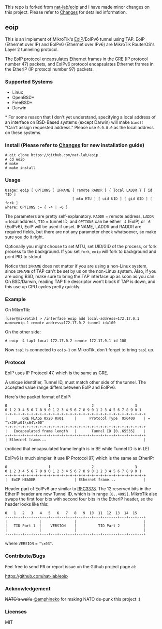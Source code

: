 This repo is forked from [nat-lab/eoip](https://github.com/nat-lab/eoip) and I have made minor changes on this project. Please refer to [Changes](changes.md) for detailed information.

eoip
----

This is an implement of MikroTik's [EoIP](http://wiki.mikrotik.com/wiki/Manual:Interface/EoIP)/EoIPv6 tunnel using TAP. EoIP (Ethernet over IP) and EoIPv6 (Ethernet over IPv6) are MikroTik RouterOS's Layer 2 tunneling protocol.

The EoIP protocol encapsulates Ethernet frames in the GRE (IP protocol number 47) packets, and EoIPv6 protocol encapsulates Ethernet frames in the EtherIP (IP protocol number 97) packets.

### Supported Systems

- Linux
- OpenBSD*
- FreeBSD*
- Darwin

\* For some reason that I don't yet understand, specifying a local address of an interface on BSD-Based systems (except Darwin) will make `bind()` "Can't assign requested address." Please use `0.0.0.0` as the local address on these systems.

### Install (Please refer to [Changes](changes.md) for new installation guide)

```
# git clone https://github.com/nat-lab/eoip
# cd eoip
# make
# make install
```

### Usage

```
Usage: eoip [ OPTIONS ] IFNAME { remote RADDR } { local LADDR } [ id TID ]
                               [ mtu MTU ] [ uid UID ] [ gid GID ] [ fork ]
where: OPTIONS := { -4 | -6 }
```

The parameters are pretty self-explanatory. `RADDR` = remote address, `LADDR` = local address, `TID` = tunnel ID, and `OPTIONS` can be either `-4` (EoIP) or `-6` (EoIPv6), EoIP will be used if unset. IFNAME, LADDR and RADDR are required fields, but there are not any parameter check whatsoever, so make sure you do it right.

Optionally you might choose to set MTU, set UID/GID of the process, or fork process to the background. If you set `fork`, `eoip` will fork to background and print PID to stdout.

Notice that `IFNAME` does not matter if you are using a non-Linux system, since `IFNAME` of TAP can't be set by us on the non-Linux system. Also, if you are using BSD, make sure to bring the TAP interface up as soon as you can. On BSD/Darwin, reading TAP file descriptor won't block if TAP is down, and this use up CPU cycles pretty quickly.

### Example

On MikroTik:

```
[user@mikrotik] > /interface eoip add local-address=172.17.0.1 name=eoip-1 remote-address=172.17.0.2 tunnel-id=100
```

On the other side:

```
# eoip -4 tap1 local 172.17.0.2 remote 172.17.0.1 id 100
```

Now `tap1` is connected to `eoip-1` on MikroTik, don't forget to bring `tap1` up.

### Protocol

EoIP uses IP Protocol 47, which is the same as GRE.

A unique identifier, Tunnel ID, must match other side of the tunnel. The accepted value range differs between EoIP and EoIPv6.

Here's the packet format of EoIP:

```
0                   1                   2                   3
0 1 2 3 4 5 6 7 8 9 0 1 2 3 4 5 6 7 8 9 0 1 2 3 4 5 6 7 8 9 0 1
+-+-+-+-+-+-+-+-+-+-+-+-+-+-+-+-+-+-+-+-+-+-+-+-+-+-+-+-+-+-+-+-+
|       GRE FLAGS 0x20 0x01     |      Protocol Type  0x6400    | = "\x20\x01\x64\x00"
+-+-+-+-+-+-+-+-+-+-+-+-+-+-+-+-+-+-+-+-+-+-+-+-+-+-+-+-+-+-+-+-+
|   Encapsulated frame length   |       Tunnel ID [0..65535]    |
+-+-+-+-+-+-+-+-+-+-+-+-+-+-+-+-+-+-+-+-+-+-+-+-+-+-+-+-+-+-+-+-+
| Ethernet frame...                                             |
```

(noticed that encapsulated frame length is in BE while Tunnel ID is in LE)

EoIPv6 is much simpler. It use IP Protocol 97, which is the same as EtherIP:

```
0                   1                   2                   3
0 1 2 3 4 5 6 7 8 9 0 1 2 3 4 5 6 7 8 9 0 1 2 3 4 5 6 7 8 9 0 1
+-+-+-+-+-+-+-+-+-+-+-+-+-+-+-+-+-+-+-+-+-+-+-+-+-+-+-+-+-+-+-+-+
|  EoIP HEADER                  | Ethernet frame...             |
```

Header part of EoIPv6 are similar to [RFC3378](https://tools.ietf.org/html/rfc3378). The 12 reserved bits in the EtherIP header are now Tunnel ID, which is in range `[0..4095]`. MikroTik also swaps the first four bits with second four bits in the EtherIP header, so the header looks like this:

```
0   1   2   3   4   5   6   7   8   9  10  11  12  13  14  15
+---+---+---+---+---+---+---+---+---+---+---+---+---+---+---+---+
|               |               |                               |
|   TID Part 1  |    VERSION    |          TID Part 2           |
|               |               |                               |
+---+---+---+---+---+---+---+---+---+---+---+---+---+---+---+---+
```

where `VERSION` = ``"\x03"``.

### Contribute/Bugs

Feel free to send PR or report issue on the Github project page at:

https://github.com/nat-lab/eoip

### Acknowledgement

<del>NATO's waifu</del> [@amphineko](https://github.com/amphineko) for making NATO de-punk this project :)

### Licenses

MIT
